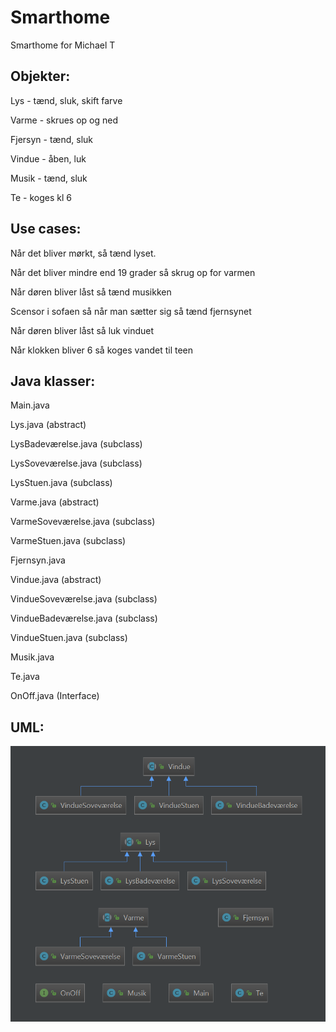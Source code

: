 # Smarthome
Smarthome for Michael T

## Objekter:
Lys - tænd, sluk, skift farve

Varme - skrues op og ned

Fjersyn - tænd, sluk

Vindue - åben, luk

Musik - tænd, sluk

Te - koges kl 6

## Use cases:
Når det bliver mørkt, så tænd lyset. 


Når det bliver mindre end 19 grader så skrug op for varmen

Når døren bliver låst så tænd musikken

Scensor i sofaen så når man sætter sig så tænd fjernsynet

Når døren bliver låst så luk vinduet

Når klokken bliver 6 så koges vandet til teen

## Java klasser:
Main.java

Lys.java (abstract)

LysBadeværelse.java (subclass)

LysSoveværelse.java (subclass)

LysStuen.java (subclass)

Varme.java (abstract)

VarmeSoveværelse.java (subclass)

VarmeStuen.java (subclass)

Fjernsyn.java

Vindue.java (abstract)

VindueSoveværelse.java (subclass)

VindueBadeværelse.java (subclass)

VindueStuen.java (subclass)

Musik.java

Te.java

OnOff.java (Interface)

## UML:
![Alt uml](https://github.com/Thom9521/Smarthome/blob/master/uml/Udklip.PNG)
